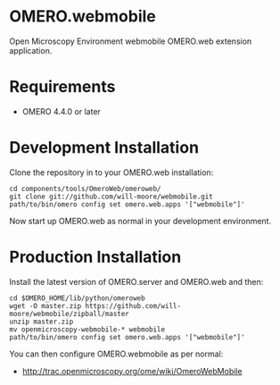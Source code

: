 OMERO.webmobile
===============
Open Microscopy Environment webmobile OMERO.web extension application.

Requirements
============

* OMERO 4.4.0 or later

Development Installation
========================

Clone the repository in to your OMERO.web installation:

    cd components/tools/OmeroWeb/omeroweb/
    git clone git://github.com/will-moore/webmobile.git
    path/to/bin/omero config set omero.web.apps '["webmobile"]'

Now start up OMERO.web as normal in your development environment.

Production Installation
=======================

Install the latest version of OMERO.server and OMERO.web and then:

    cd $OMERO_HOME/lib/python/omeroweb
    wget -O master.zip https://github.com/will-moore/webmobile/zipball/master
    unzip master.zip
    mv openmicroscopy-webmobile-* webmobile
    path/to/bin/omero config set omero.web.apps '["webmobile"]'

You can then configure OMERO.webmobile as per normal:

* http://trac.openmicroscopy.org/ome/wiki/OmeroWebMobile

